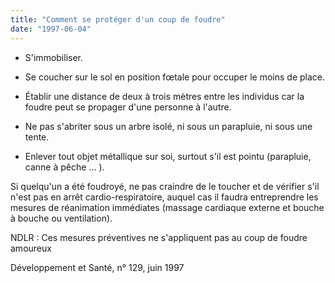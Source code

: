 ```yaml
---
title: "Comment se protéger d'un coup de foudre"
date: "1997-06-04"
---
```


- S'immobiliser.

- Se coucher sur le sol en position fœtale pour occuper le moins de place.

- Établir une distance de deux à trois mètres entre les individus car la foudre peut se propager d'une personne à l'autre.

- Ne pas s'abriter sous un arbre isolé, ni sous un parapluie, ni sous une tente.

- Enlever tout objet métallique sur soi, surtout s'il est pointu (parapluie, canne à pêche ... ).

Si quelqu'un a été foudroyé, ne pas craindre de le toucher et de vérifier s'il n'est pas en arrêt cardio-respiratoire, auquel cas il faudra entreprendre les mesures de réanimation immédiates (massage cardiaque externe et bouche à bouche ou ventilation).

NDLR : Ces mesures préventives ne s'appliquent pas au coup de foudre amoureux

Développement et Santé, n° 129, juin 1997
